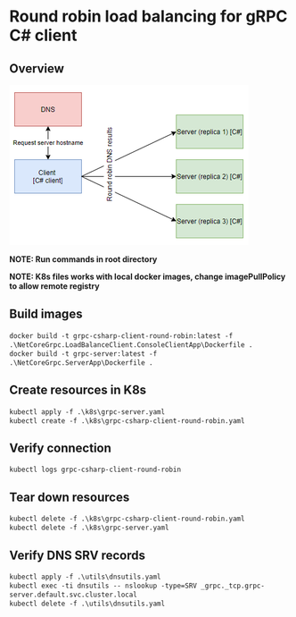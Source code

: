 # Round robin load balancing for gRPC C# client

## Overview

![Overview](./overview.PNG)

__NOTE: Run commands in root directory__

__NOTE: K8s files works with local docker images, change imagePullPolicy to allow remote registry__

## Build images
```
docker build -t grpc-csharp-client-round-robin:latest -f .\NetCoreGrpc.LoadBalanceClient.ConsoleClientApp\Dockerfile .
docker build -t grpc-server:latest -f .\NetCoreGrpc.ServerApp\Dockerfile .
```

## Create resources in K8s
```
kubectl apply -f .\k8s\grpc-server.yaml
kubectl create -f .\k8s\grpc-csharp-client-round-robin.yaml
```

## Verify connection
```
kubectl logs grpc-csharp-client-round-robin
```

## Tear down resources
```
kubectl delete -f .\k8s\grpc-csharp-client-round-robin.yaml
kubectl delete -f .\k8s\grpc-server.yaml
```

## Verify DNS SRV records
```
kubectl apply -f .\utils\dnsutils.yaml
kubectl exec -ti dnsutils -- nslookup -type=SRV _grpc._tcp.grpc-server.default.svc.cluster.local
kubectl delete -f .\utils\dnsutils.yaml
```